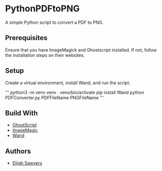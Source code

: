 # PythonPDFtoPNG

A simple Python script to convert a PDF to PNG.

## Prerequisites

Ensure that you have ImageMagick and Ghostscript installed. If not, follow the installation steps on their websites.

## Setup

Create a virtual environment, install Wand, and run the script.

'''
python3 -m venv venv
. venv/bin/activate
pip install Wand
python PDFConverter.py PDFFileName PNGFileName
'''

## Build With

* [GhostScript](https://www.ghostscript.com/)
* [ImageMagic](https://www.imagemagick.org/)
* [Wand](http://docs.wand-py.org/en/0.4.1/index.html)

## Authors

* [Elijah Sawyers](https://github.com/elijahsawyers)
